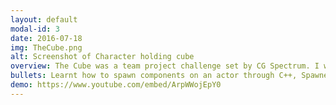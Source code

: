 ```yaml
---
layout: default
modal-id: 3
date: 2016-07-18
img: TheCube.png
alt: Screenshot of Character holding cube
overview: The Cube was a team project challenge set by CG Spectrum. I was partnered with David who had only just recently started his base course with CG Spectrum so after discussion we decided to create a 3d maze which I code while he got familiar with Unreal. With some of my help I tasked him with creating a menu screen, the screen and some UI elements.
bullets: Learnt how to spawn components on an actor through C++, Spawned in a group of cubes around a maze base, Programmed a maze generation algorithm using loop erased walk (wilsons algorithm), Configured a ball object to be able to move through the maze based on rotation, Created player controls to allow the player to rotate the maze to move the ball, Created end portal which when activated changed the level to the end game level, Worked with my teammate David in helping him better understand the Unreal Engine
demo: https://www.youtube.com/embed/ArpWWojEpY0
---
```

